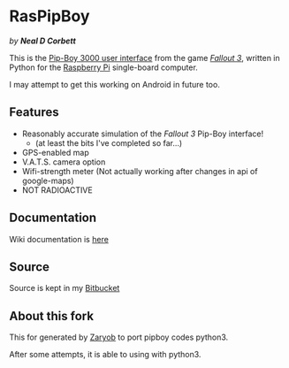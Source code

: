 # RasPipBoy
*by **Neal D Corbett***

This is the [Pip-Boy 3000 user interface](http://www.youtube.com/watch?v=2iHNDYLm9-A&list=PLickeZlNSDh1gQIhxbzHKZVxq465AhWfz&index=1) from the game [*Fallout 3*](http://fallout.bethsoft.com/), written in Python for the [Raspberry Pi](http://www.raspberrypi.org/) single-board computer.

I may attempt to get this working on Android in future too.

## Features
* Reasonably accurate simulation of the *Fallout 3* Pip-Boy interface!
    * (at least the bits I've completed so far...)
* GPS-enabled map
* V.A.T.S. camera option
* Wifi-strength meter (Not actually working after changes in api of google-maps)
* NOT RADIOACTIVE

## Documentation
Wiki documentation is [here](https://bitbucket.org/selectnone/raspipboy/wiki/Home)

## Source
Source is kept in my [Bitbucket](https://bitbucket.org/selectnone/raspipboy/src)

## About this fork
This for generated by [Zaryob](https://github.com/Zaryob) to port pipboy codes 
python3.

After some attempts, it is able to using with python3. 

